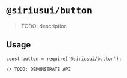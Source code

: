 # `@siriusui/button`

> TODO: description

## Usage

```
const button = require('@siriusui/button');

// TODO: DEMONSTRATE API
```
